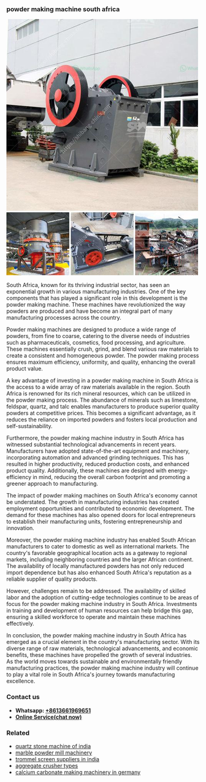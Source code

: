 <h3>powder making machine south africa</h3><img src='1702950297.jpg' alt=''><p>South Africa, known for its thriving industrial sector, has seen an exponential growth in various manufacturing industries. One of the key components that has played a significant role in this development is the powder making machine. These machines have revolutionized the way powders are produced and have become an integral part of many manufacturing processes across the country.</p><p>Powder making machines are designed to produce a wide range of powders, from fine to coarse, catering to the diverse needs of industries such as pharmaceuticals, cosmetics, food processing, and agriculture. These machines essentially crush, grind, and blend various raw materials to create a consistent and homogeneous powder. The powder making process ensures maximum efficiency, uniformity, and quality, enhancing the overall product value.</p><p>A key advantage of investing in a powder making machine in South Africa is the access to a wide array of raw materials available in the region. South Africa is renowned for its rich mineral resources, which can be utilized in the powder making process. The abundance of minerals such as limestone, feldspar, quartz, and talc enables manufacturers to produce superior quality powders at competitive prices. This becomes a significant advantage, as it reduces the reliance on imported powders and fosters local production and self-sustainability.</p><p>Furthermore, the powder making machine industry in South Africa has witnessed substantial technological advancements in recent years. Manufacturers have adopted state-of-the-art equipment and machinery, incorporating automation and advanced grinding techniques. This has resulted in higher productivity, reduced production costs, and enhanced product quality. Additionally, these machines are designed with energy-efficiency in mind, reducing the overall carbon footprint and promoting a greener approach to manufacturing.</p><p>The impact of powder making machines on South Africa's economy cannot be understated. The growth in manufacturing industries has created employment opportunities and contributed to economic development. The demand for these machines has also opened doors for local entrepreneurs to establish their manufacturing units, fostering entrepreneurship and innovation.</p><p>Moreover, the powder making machine industry has enabled South African manufacturers to cater to domestic as well as international markets. The country's favorable geographical location acts as a gateway to regional markets, including neighboring countries and the larger African continent. The availability of locally manufactured powders has not only reduced import dependence but has also enhanced South Africa's reputation as a reliable supplier of quality products.</p><p>However, challenges remain to be addressed. The availability of skilled labor and the adoption of cutting-edge technologies continue to be areas of focus for the powder making machine industry in South Africa. Investments in training and development of human resources can help bridge this gap, ensuring a skilled workforce to operate and maintain these machines effectively.</p><p>In conclusion, the powder making machine industry in South Africa has emerged as a crucial element in the country's manufacturing sector. With its diverse range of raw materials, technological advancements, and economic benefits, these machines have propelled the growth of several industries. As the world moves towards sustainable and environmentally friendly manufacturing practices, the powder making machine industry will continue to play a vital role in South Africa's journey towards manufacturing excellence.</p><h3>Contact us</h3><ul><li><strong>Whatsapp:&nbsp;<a href="https://wa.me/8613661969651">+8613661969651</a></strong></li><li><a href="https://swt.shibang-china.com/?git&amp;zhl&amp;powder making machine south africa"><strong>Online Service(chat now)</strong></a></li></ul><h3>Related</h3><ul><li><a href='quartz stone machine of india.md'>quartz stone machine of india</a></li><li><a href='marble powder mill machinery.md'>marble powder mill machinery</a></li><li><a href='trommel screen suppliers in india.md'>trommel screen suppliers in india</a></li><li><a href='aggregate crusher types.md'>aggregate crusher types</a></li><li><a href='calcium carbonate making machinery in germany.md'>calcium carbonate making machinery in germany</a></li></ul>